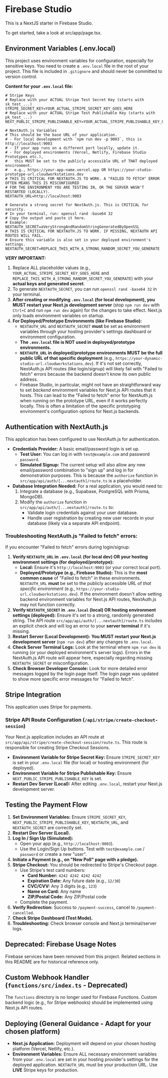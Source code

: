 

# Firebase Studio

This is a NextJS starter in Firebase Studio.

To get started, take a look at src/app/page.tsx.

## Environment Variables (.env.local)

This project uses environment variables for configuration, especially for sensitive keys. You need to create a `.env.local` file in the root of your project. This file is included in `.gitignore` and should never be committed to version control.

**Content for your `.env.local` file:**

```env
# Stripe Keys
# Replace with your ACTUAL Stripe Test Secret Key (starts with sk_test_...)
STRIPE_SECRET_KEY=YOUR_ACTUAL_STRIPE_SECRET_KEY_GOES_HERE
# Replace with your ACTUAL Stripe Test Publishable Key (starts with pk_test_...)
NEXT_PUBLIC_STRIPE_PUBLISHABLE_KEY=YOUR_ACTUAL_STRIPE_PUBLISHABLE_KEY_GOES_HERE

# NextAuth.js Variables
# This should be the base URL of your application.
# - For local development with `npm run dev -p 9003`, this is http://localhost:9003
# - If your app runs on a different port locally, update it.
# - For deployed environments (Vercel, Netlify, Firebase Studio Prototypes etc.),
#   this MUST be set to the publicly accessible URL of THAT deployed environment.
#   e.g., https://your-app-name.vercel.app OR https://your-studio-prototype-url.cloudworkstations.dev
# THIS IS CRITICAL FOR NEXTAUTH.JS TO WORK. A "FAILED TO FETCH" ERROR OFTEN MEANS THIS IS MISCONFIGURED
# FOR THE ENVIRONMENT YOU ARE TESTING IN, OR THE SERVER WASN'T RESTARTED (LOCALLY).
NEXTAUTH_URL=http://localhost:9003

# Generate a strong secret for NextAuth.js. This is CRITICAL for security.
# In your terminal, run: openssl rand -base64 32
# Copy the output and paste it here.
# Example: NEXTAUTH_SECRET=aVeryStrongAndRandomStringGeneratedByOpenSSL
# THIS IS CRITICAL FOR NEXTAUTH.JS TO WORK. IF MISSING, NEXTAUTH API ROUTES WILL FAIL.
# Ensure this variable is also set in your deployed environment's settings.
NEXTAUTH_SECRET=REPLACE_THIS_WITH_A_STRONG_RANDOM_SECRET_YOU_GENERATE
```

**VERY IMPORTANT:**
1.  Replace ALL placeholder values (e.g., `YOUR_ACTUAL_STRIPE_SECRET_KEY_GOES_HERE` and `REPLACE_THIS_WITH_A_STRONG_RANDOM_SECRET_YOU_GENERATE`) with your **actual keys and generated secret**.
2.  To generate `NEXTAUTH_SECRET`, you can run `openssl rand -base64 32` in your terminal.
3.  **After creating or modifying `.env.local` (for local development), you MUST restart your Next.js development server** (stop `npm run dev` with `Ctrl+C` and run `npm run dev` again) for the changes to take effect. Next.js only loads environment variables on startup.
4.  **For Deployed/Prototype Environments (like Firebase Studio):**
    *   `NEXTAUTH_URL` and `NEXTAUTH_SECRET` **must** be set as environment variables through your hosting provider's settings dashboard or environment configuration.
    *   **The `.env.local` file is NOT used in deployed/prototype environments.**
    *   **`NEXTAUTH_URL` in deployed/prototype environments MUST be the full public URL of that specific deployment** (e.g., `https://your-dynamic-studio-url.cloudworkstations.dev`). If it's not set correctly, NextAuth.js API routes (like login/signup) will likely fail with "Failed to fetch" errors because the backend doesn't know its own public address.
    *   Firebase Studio, in particular, might not have an straightforward way to set *backend* environment variables for Next.js API routes that it hosts. This can lead to the "Failed to fetch" error for NextAuth.js when running on the prototype URL, even if it works perfectly locally. This is often a limitation of the specific prototyping environment's configuration options for Next.js backends.

## Authentication with NextAuth.js

This application has been configured to use NextAuth.js for authentication.

*   **Credentials Provider:** A basic email/password login is set up.
    *   **Test User:** You can log in with `test@example.com` and password `password`.
    *   **Simulated Signup:** The current setup will also allow any new email/password combination to "sign up" and log in for demonstration purposes. This is because the `authorize` function in `src/app/api/auth/[...nextauth]/route.ts` is a placeholder.
*   **Database Integration Needed:** For a real application, you would need to:
    1.  Integrate a database (e.g., Supabase, PostgreSQL with Prisma, MongoDB).
    2.  Modify the `authorize` function in `src/app/api/auth/[...nextauth]/route.ts` to:
        *   Validate login credentials against your user database.
        *   Handle user registration by creating new user records in your database (likely via a separate API endpoint).

### Troubleshooting NextAuth.js "Failed to fetch" errors:
If you encounter "Failed to fetch" errors during login/signup:
1.  **Verify `NEXTAUTH_URL` in `.env.local` (for local dev) OR your hosting environment settings (for deployed/prototype):**
    *   **Local:** Ensure it's `http://localhost:9003` (or your correct local port).
    *   **Deployed/Prototype (e.g., Firebase Studio):** This is the **most common cause** of "Failed to fetch" in these environments. `NEXTAUTH_URL` **must** be set to the publicly accessible URL of *that specific environment* (e.g., `https://your-studio-url.cloudworkstations.dev`). If the environment doesn't allow setting backend environment variables for Next.js API routes, NextAuth.js may not function correctly.
2.  **Verify `NEXTAUTH_SECRET` in `.env.local` (local) OR hosting environment settings (deployed):** Ensure it's set to a strong, randomly generated string. The API route `src/app/api/auth/[...nextauth]/route.ts` includes an explicit check and will log an error to your **server terminal** if it's missing.
3.  **Restart Server (Local Development):** **You MUST restart your Next.js development server** (`npm run dev`) after any changes to `.env.local`.
4.  **Check Server Terminal Logs:** Look at the terminal where `npm run dev` is running (or your deployed environment's server logs). Errors in the NextAuth.js API route will appear here, especially regarding missing `NEXTAUTH_SECRET` or misconfiguration.
5.  **Check Browser Developer Console:** Look for more detailed error messages logged by the login page itself. The login page was updated to show more specific error messages for "Failed to fetch".

## Stripe Integration

This application uses Stripe for payments.

### Stripe API Route Configuration (`/api/stripe/create-checkout-session`)

Your Next.js application includes an API route at `src/app/api/stripe/create-checkout-session/route.ts`. This route is responsible for creating Stripe Checkout Sessions.

*   **Environment Variable for Stripe Secret Key:** Ensure `STRIPE_SECRET_KEY` is set in your `.env.local` file (for local) or hosting environment (for deployed).
*   **Environment Variable for Stripe Publishable Key:** Ensure `NEXT_PUBLIC_STRIPE_PUBLISHABLE_KEY` is set.
*   **Restart Dev Server (Local):** After editing `.env.local`, restart your Next.js development server.

## Testing the Payment Flow
1.  **Set Environment Variables:** Ensure `STRIPE_SECRET_KEY`, `NEXT_PUBLIC_STRIPE_PUBLISHABLE_KEY`, `NEXTAUTH_URL`, and `NEXTAUTH_SECRET` are correctly set.
2.  **Restart Dev Server (Local).**
3.  **Log In / Sign Up (Simulated):**
    *   Open your app (e.g., `http://localhost:9003`).
    *   Use the Login/Sign Up buttons. Test with `test@example.com` / `password` or create a new "user".
4.  **Initiate a Payment (e.g., on "New Poll" page with a pledge).**
5.  **Stripe Checkout:** You should be redirected to Stripe's Checkout page.
    *   Use Stripe's test card numbers:
        *   **Card Number:** `4242 4242 4242 4242`
        *   **Expiration Date:** Any future date (e.g., `12/30`)
        *   **CVC/CVV:** Any 3 digits (e.g., `123`)
        *   **Name on Card:** Any name
        *   **ZIP/Postal Code:** Any ZIP/Postal code
    *   Complete the payment.
6.  **Verify Redirection:** Success to `/payment-success`, cancel to `/payment-cancelled`.
7.  **Check Stripe Dashboard (Test Mode).**
8.  **Troubleshooting:** Check browser console and Next.js terminal/server logs.

## Deprecated: Firebase Usage Notes
Firebase services have been removed from this project. Related sections in this README are for historical reference only.

## Custom Webhook Handler (`functions/src/index.ts` - Deprecated)
The `functions` directory is no longer used for Firebase Functions. Custom backend logic (e.g., for Stripe webhooks) should be implemented using Next.js API routes.

## Deploying (General Guidance - Adapt for your chosen platform)
*   **Next.js Application:** Deployment will depend on your chosen hosting platform (Vercel, Netlify, etc.).
*   **Environment Variables:** Ensure ALL necessary environment variables from your `.env.local` are set in your hosting provider's settings for the deployed application. `NEXTAUTH_URL` must be your production URL. Use **LIVE** Stripe keys for production.
